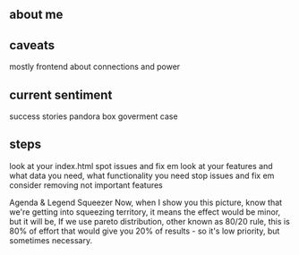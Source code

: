 ## about me
## caveats
  mostly frontend
  about connections and power
## current sentiment
  success stories
  pandora box
  goverment case
## steps
  look at your index.html
    spot issues and fix em
  look at your features and what data you need, what functionality you need
    stop issues and fix em
    consider removing not important features



Agenda & Legend
Squeezer
Now, when I show you this picture, know that we're getting into squeezing territory, it means the effect would be minor, but it will be, If we use pareto distribution, other known as 80/20 rule, this is 80% of effort that would give you 20% of results - so it's low priority, but sometimes necessary.
